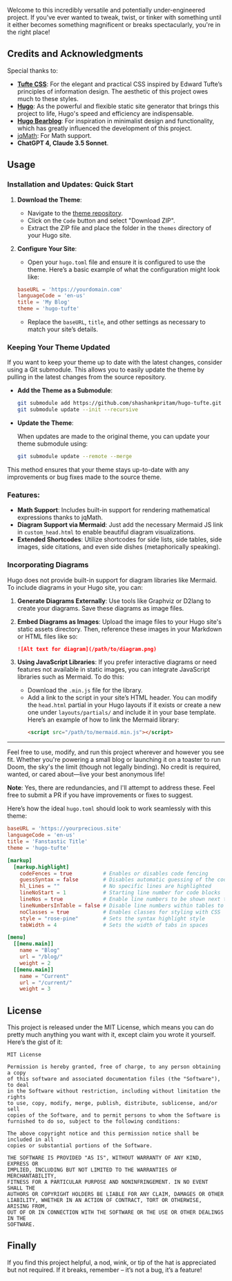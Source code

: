 
Welcome to this incredibly versatile and potentially under-engineered project. If you've ever wanted to tweak, twist, or tinker with something until it either becomes something magnificent or breaks spectacularly, you're in the right place!

## Credits and Acknowledgments

Special thanks to:

- **[Tufte CSS](https://github.com/edwardtufte/tufte-css)**: For the elegant and practical CSS inspired by Edward Tufte’s principles of information design. The aesthetic of this project owes much to these styles.
- **[Hugo](https://gohugo.io/)**: As the powerful and flexible static site generator that brings this project to life, Hugo's speed and efficiency are indispensable.
- **[Hugo Bearblog](https://themes.gohugo.io/themes/hugo-bearblog/)**: For inspiration in minimalist design and functionality, which has greatly influenced the development of this project.
- [jqMath](https://mathscribe.com/author/jqmath.html): For Math support.
- **ChatGPT 4, Claude 3.5 Sonnet**.

## Usage

### Installation and Updates: Quick Start

1. **Download the Theme**:
   - Navigate to the [theme repository](https://github.com/shashankpritam/hugo-tufte/tree/main).
   - Click on the `Code` button and select "Download ZIP".
   - Extract the ZIP file and place the folder in the `themes` directory of your Hugo site.

2. **Configure Your Site**:
   - Open your `hugo.toml` file and ensure it is configured to use the theme. Here’s a basic example of what the configuration might look like:

   ```toml
   baseURL = 'https://yourdomain.com'
   languageCode = 'en-us'
   title = 'My Blog'
   theme = 'hugo-tufte'
   ```

   - Replace the `baseURL`, `title`, and other settings as necessary to match your site’s details.

### Keeping Your Theme Updated

If you want to keep your theme up to date with the latest changes, consider using a Git submodule. This allows you to easily update the theme by pulling in the latest changes from the source repository.

- **Add the Theme as a Submodule**:

  ```bash
  git submodule add https://github.com/shashankpritam/hugo-tufte.git themes/hugo-tufte
  git submodule update --init --recursive
  ```

- **Update the Theme**:

  When updates are made to the original theme, you can update your theme submodule using:

  ```bash
  git submodule update --remote --merge
  ```

This method ensures that your theme stays up-to-date with any improvements or bug fixes made to the source theme.

### Features:

- **Math Support**: Includes built-in support for rendering mathematical expressions thanks to jqMath.
- **Diagram Support via Mermaid**: Just add the necessary Mermaid JS link in `custom_head.html` to enable beautiful diagram visualizations.
- **Extended Shortcodes**: Utilize shortcodes for side lists, side tables, side images, side citations, and even side dishes (metaphorically speaking).


### Incorporating Diagrams 

Hugo does not provide built-in support for diagram libraries like Mermaid. To include diagrams in your Hugo site, you can:

1. **Generate Diagrams Externally**: Use tools like Graphviz or D2lang to create your diagrams. Save these diagrams as image files.

2. **Embed Diagrams as Images**: Upload the image files to your Hugo site's static assets directory. Then, reference these images in your Markdown or HTML files like so:
   ```markdown
   ![Alt text for diagram](/path/to/diagram.png)
   ```

3. **Using JavaScript Libraries**: If you prefer interactive diagrams or need features not available in static images, you can integrate JavaScript libraries such as Mermaid. To do this:
   - Download the `.min.js` file for the library.
   - Add a link to the script in your site’s HTML header. You can modify the `head.html` partial in your Hugo layouts if it exists or create a new one under `layouts/partials/` and include it in your base template. Here’s an example of how to link the Mermaid library:
     ```html
     <script src="/path/to/mermaid.min.js"></script>
     ```

---

Feel free to use, modify, and run this project wherever and however you see fit. Whether you're powering a small blog or launching it on a toaster to run Doom, the sky's the limit (though not legally binding). No credit is required, wanted, or cared about—live your best anonymous life!

**Note**: Yes, there are redundancies, and I'll attempt to address these. Feel free to submit a PR if you have improvements or fixes to suggest.

Here’s how the ideal `hugo.toml` should look to work seamlessly with this theme:

```toml
baseURL = 'https://yourprecious.site'
languageCode = 'en-us'
title = 'Fanstastic Title'
theme = 'hugo-tufte'

[markup]
  [markup.highlight]
    codeFences = true          # Enables or disables code fencing
    guessSyntax = false        # Disables automatic guessing of the code syntax
    hl_Lines = ""              # No specific lines are highlighted
    lineNoStart = 1            # Starting line number for code blocks
    lineNos = true             # Enable line numbers to be shown next to the code blocks
    lineNumbersInTable = false # Disable line numbers within tables to reduce clutter
    noClasses = true           # Enables classes for styling with CSS
    style = "rose-pine"        # Sets the syntax highlight style
    tabWidth = 4               # Sets the width of tabs in spaces

[menu]
  [[menu.main]]
    name = "Blog"
    url = "/blog/"
    weight = 2
  [[menu.main]]
    name = "Current"
    url = "/current/"
    weight = 3
```


## License

This project is released under the MIT License, which means you can do pretty much anything you want with it, except claim you wrote it yourself. Here’s the gist of it:

```
MIT License

Permission is hereby granted, free of charge, to any person obtaining a copy
of this software and associated documentation files (the "Software"), to deal
in the Software without restriction, including without limitation the rights
to use, copy, modify, merge, publish, distribute, sublicense, and/or sell
copies of the Software, and to permit persons to whom the Software is
furnished to do so, subject to the following conditions:

The above copyright notice and this permission notice shall be included in all
copies or substantial portions of the Software.

THE SOFTWARE IS PROVIDED "AS IS", WITHOUT WARRANTY OF ANY KIND, EXPRESS OR
IMPLIED, INCLUDING BUT NOT LIMITED TO THE WARRANTIES OF MERCHANTABILITY,
FITNESS FOR A PARTICULAR PURPOSE AND NONINFRINGEMENT. IN NO EVENT SHALL THE
AUTHORS OR COPYRIGHT HOLDERS BE LIABLE FOR ANY CLAIM, DAMAGES OR OTHER
LIABILITY, WHETHER IN AN ACTION OF CONTRACT, TORT OR OTHERWISE, ARISING FROM,
OUT OF OR IN CONNECTION WITH THE SOFTWARE OR THE USE OR OTHER DEALINGS IN THE
SOFTWARE.
```

## Finally

If you find this project helpful, a nod, wink, or tip of the hat is appreciated but not required. If it breaks, remember – it’s not a bug, it’s a feature!


